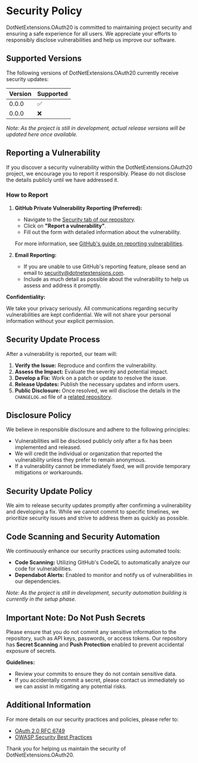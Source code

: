 # Security Policy

DotNetExtensions.OAuth20 is committed to maintaining project security and ensuring a safe experience for all users. We appreciate your efforts to responsibly disclose vulnerabilities and help us improve our software.

## Supported Versions

The following versions of DotNetExtensions.OAuth20 currently receive security updates:

| Version | Supported          |
| ------- | ------------------ |
| 0.0.0   | :white_check_mark: |
| 0.0.0   | :x:                |

*Note: As the project is still in development, actual release versions will be updated here once available.*

## Reporting a Vulnerability

If you discover a security vulnerability within the DotNetExtensions.OAuth20 project, we encourage you to report it responsibly. Please do not disclose the details publicly until we have addressed it.

### How to Report

1. **GitHub Private Vulnerability Reporting (Preferred):**

   - Navigate to the [Security tab of our repository](https://github.com/DotNetExtensions/OAuth20/security).
   - Click on **"Report a vulnerability"**.
   - Fill out the form with detailed information about the vulnerability.

   For more information, see [GitHub's guide on reporting vulnerabilities](https://docs.github.com/en/code-security/security-advisories/guidance-on-reporting-and-writing/privately-reporting-a-security-vulnerability).

2. **Email Reporting:**

   - If you are unable to use GitHub's reporting feature, please send an email to [security@dotnetextensions.com](mailto:security@dotnetextensions.com).
   - Include as much detail as possible about the vulnerability to help us assess and address it promptly.

**Confidentiality:**

We take your privacy seriously. All communications regarding security vulnerabilities are kept confidential. We will not share your personal information without your explicit permission.

## Security Update Process

After a vulnerability is reported, our team will:

1. **Verify the Issue:** Reproduce and confirm the vulnerability.
2. **Assess the Impact:** Evaluate the severity and potential impact.
3. **Develop a Fix:** Work on a patch or update to resolve the issue.
4. **Release Updates:** Publish the necessary updates and inform users.
5. **Public Disclosure:** Once resolved, we will disclose the details in the `CHANGELOG.md` file of a [related repository](https://github.com/orgs/DotNetExtensions/repositories).

## Disclosure Policy

We believe in responsible disclosure and adhere to the following principles:

- Vulnerabilities will be disclosed publicly only after a fix has been implemented and released.
- We will credit the individual or organization that reported the vulnerability unless they prefer to remain anonymous.
- If a vulnerability cannot be immediately fixed, we will provide temporary mitigations or workarounds.

## Security Update Policy

We aim to release security updates promptly after confirming a vulnerability and developing a fix. While we cannot commit to specific timelines, we prioritize security issues and strive to address them as quickly as possible.

## Code Scanning and Security Automation

We continuously enhance our security practices using automated tools:

- **Code Scanning:** Utilizing GitHub's CodeQL to automatically analyze our code for vulnerabilities.
- **Dependabot Alerts:** Enabled to monitor and notify us of vulnerabilities in our dependencies.

*Note: As the project is still in development, security automation building is currently in the setup phase.*

## Important Note: Do Not Push Secrets

Please ensure that you do not commit any sensitive information to the repository, such as API keys, passwords, or access tokens. Our repository has **Secret Scanning** and **Push Protection** enabled to prevent accidental exposure of secrets.

**Guidelines:**

- Review your commits to ensure they do not contain sensitive data.
- If you accidentally commit a secret, please contact us immediately so we can assist in mitigating any potential risks.

## Additional Information

For more details on our security practices and policies, please refer to:

- [OAuth 2.0 RFC 6749](https://datatracker.ietf.org/doc/html/rfc6749)
- [OWASP Security Best Practices](https://owasp.org/www-project-top-ten/)

Thank you for helping us maintain the security of DotNetExtensions.OAuth20.
